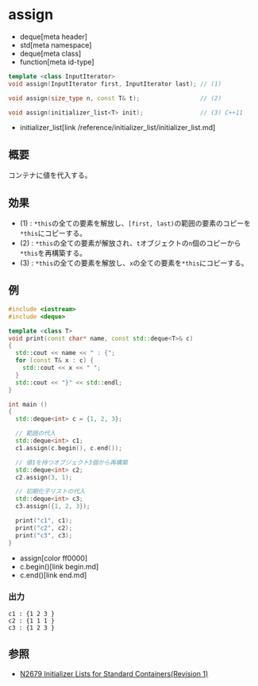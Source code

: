 # assign
* deque[meta header]
* std[meta namespace]
* deque[meta class]
* function[meta id-type]

```cpp
template <class InputIterator>
void assign(InputIterator first, InputIterator last); // (1)

void assign(size_type n, const T& t);                 // (2)

void assign(initializer_list<T> init);                // (3) C++11
```
* initializer_list[link /reference/initializer_list/initializer_list.md]

## 概要
コンテナに値を代入する。


## 効果
- (1) : `*this`の全ての要素を解放し、`[first, last)`の範囲の要素のコピーを`*this`にコピーする。
- (2) : `*this`の全ての要素が解放され、`t`オブジェクトの`n`個のコピーから`*this`を再構築する。
- (3) : `*this`の全ての要素を解放し、`x`の全ての要素を`*this`にコピーする。


## 例
```cpp example
#include <iostream>
#include <deque>

template <class T>
void print(const char* name, const std::deque<T>& c)
{
  std::cout << name << " : {";
  for (const T& x : c) {
    std::cout << x << " ";
  }
  std::cout << "}" << std::endl;
}

int main ()
{
  std::deque<int> c = {1, 2, 3};

  // 範囲の代入
  std::deque<int> c1;
  c1.assign(c.begin(), c.end());

  // 値1を持つオブジェクト3個から再構築
  std::deque<int> c2;
  c2.assign(3, 1);

  // 初期化子リストの代入
  std::deque<int> c3;
  c3.assign({1, 2, 3});

  print("c1", c1);
  print("c2", c2);
  print("c3", c3);
}
```
* assign[color ff0000]
* c.begin()[link begin.md]
* c.end()[link end.md]

### 出力
```
c1 : {1 2 3 }
c2 : {1 1 1 }
c3 : {1 2 3 }
```

## 参照
- [N2679 Initializer Lists for Standard Containers(Revision 1)](http://www.open-std.org/jtc1/sc22/wg21/docs/papers/2008/n2679.pdf)


